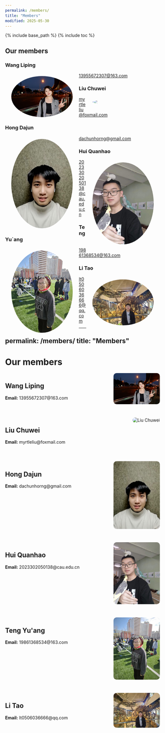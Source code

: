 ```yaml
---
permalink: /members/
title: "Members"
modified: 2025-05-30
---
```


{% include base_path %}
{% include toc %}

## Our members

### Wang Liping
<img src="/assets/images/members/Wangliping.jpg" style="width: 200px; border-radius: 50%;" align="left" hspace="20" vspace="10">

13955672307@163.com

### Liu Chuwei
<img src="/assets/images/members/Liuchuwei.jpg" style="width: 200px; border-radius: 50%;" align="right" hspace="20" vspace="10">

myrtleliu@foxmail.com

### Hong Dajun
<img src="/assets/images/members/Hongdajun.JPG" style="width: 200px; border-radius: 50%;" align="left" hspace="20" vspace="10">

dachunhorng@gmail.com

### Hui Quanhao
<img src="/assets/images/members/Huiquanhao.jpg" style="width: 200px; border-radius: 50%;" align="right" hspace="20" vspace="10">

2023302050138@cau.edu.cn


### Teng Yu`ang
<img src="/assets/images/members/Tengyuang.jpg" style="width: 200px; border-radius: 50%;" align="left" hspace="20" vspace="10">

19861368534@163.com

### Li Tao
<img src="/assets/images/members/Litao.jpeg" style="width: 200px; border-radius: 50%;" align="right" hspace="20" vspace="10">

lt0506036666@qq.com

---
permalink: /members/
title: "Members"
---

# Our members

<div class="member-container" style="margin-bottom: 40px;">
  <div style="width: 70%; float: left;">
    <h2>Wang Liping</h2>
    <p><strong>Email:</strong> 13955672307@163.com</p>
  </div>
  <div style="width: 30%; float: right; text-align: right;">
    <img src="../assets/images/members/Wangliping.jpg" alt="Wang Liping" style="width: 200px; border-radius: 10px;">
  </div>
  <div style="clear: both;"></div>
</div>

<div class="member-container" style="margin-bottom: 40px;">
  <div style="width: 70%; float: left;">
    <h2>Liu Chuwei</h2>
    <p><strong>Email:</strong> myrtleliu@foxmail.com</p>
  </div>
  <div style="width: 30%; float: right; text-align: right;">
    <img src="../assets/images/members/Liuchuwei.jpg" alt="Liu Chuwei" style="width: 200px; border-radius: 10px;">
  </div>
  <div style="clear: both;"></div>
</div>

<div class="member-container" style="margin-bottom: 40px;">
  <div style="width: 70%; float: left;">
    <h2>Hong Dajun</h2>
    <p><strong>Email:</strong> dachunhorng@gmail.com</p>
  </div>
  <div style="width: 30%; float: right; text-align: right;">
    <img src="../assets/images/members/Hongdajun.JPG" alt="Hong Dajun" style="width: 200px; border-radius: 10px;">
  </div>
  <div style="clear: both;"></div>
</div>

<div class="member-container" style="margin-bottom: 40px;">
  <div style="width: 70%; float: left;">
    <h2>Hui Quanhao</h2>
    <p><strong>Email:</strong> 2023302050138@cau.edu.cn</p>
  </div>
  <div style="width: 30%; float: right; text-align: right;">
    <img src="../assets/images/members/Huiquanhao.jpg" alt="Hui Quanhao" style="width: 200px; border-radius: 10px;">
  </div>
  <div style="clear: both;"></div>
</div>

<div class="member-container" style="margin-bottom: 40px;">
  <div style="width: 70%; float: left;">
    <h2>Teng Yu'ang</h2>
    <p><strong>Email:</strong> 19861368534@163.com</p>
  </div>
  <div style="width: 30%; float: right; text-align: right;">
    <img src="../assets/images/members/Tengyuang.jpg" alt="Teng Yu'ang" style="width: 200px; border-radius: 10px;">
  </div>
  <div style="clear: both;"></div>
</div>

<div class="member-container" style="margin-bottom: 40px;">
  <div style="width: 70%; float: left;">
    <h2>Li Tao</h2>
    <p><strong>Email:</strong> lt0506036666@qq.com</p>
  </div>
  <div style="width: 30%; float: right; text-align: right;">
    <img src="../assets/images/members/Litao.jpeg" alt="Li Tao" style="width: 200px; border-radius: 10px;">
  </div>
  <div style="clear: both;"></div>
</div>





